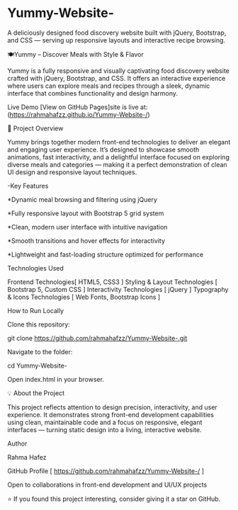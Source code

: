 # Yummy-Website-
A deliciously designed food discovery website built with jQuery, Bootstrap, and CSS — serving up responsive layouts and interactive recipe browsing.

🍽️Yummy – Discover Meals with Style & Flavor

Yummy is a fully responsive and visually captivating food discovery website crafted with jQuery, Bootstrap, and CSS.
It offers an interactive experience where users can explore meals and recipes through a sleek, dynamic interface that combines functionality and design harmony.

Live Demo
[View on GitHub Pages]site is live at: (https://rahmahafzz.github.io/Yummy-Website-/)

🎯 Project Overview

Yummy brings together modern front-end technologies to deliver an elegant and engaging user experience.
It’s designed to showcase smooth animations, fast interactivity, and a delightful interface focused on exploring diverse meals and categories — making it a perfect demonstration of clean UI design and responsive layout techniques.

-Key Features

*Dynamic meal browsing and filtering using jQuery

*Fully responsive layout with Bootstrap 5 grid system

*Clean, modern user interface with intuitive navigation

*Smooth transitions and hover effects for interactivity

*Lightweight and fast-loading structure optimized for performance


Technologies Used

Frontend	Technologies[ HTML5, CSS3 ] 
Styling & Layout	Technologies [ Bootstrap 5, Custom CSS ]
Interactivity	Technologies [ jQuery ] 
Typography & Icons	Technologies [ Web Fonts, Bootstrap Icons ]

How to Run Locally

Clone this repository:

git clone https://github.com/rahmahafzz/Yummy-Website-.git


Navigate to the folder:

cd Yummy-Website-


Open index.html in your browser.


💡 About the Project

This project reflects attention to design precision, interactivity, and user experience.
It demonstrates strong front-end development capabilities using clean, maintainable code and a focus on responsive, elegant interfaces — turning static design into a living, interactive website.


Author

Rahma Hafez

GitHub Profile  [ https://github.com/rahmahafzz/Yummy-Website-/ ] 

Open to collaborations in front-end development and UI/UX projects

⭐ If you found this project interesting, consider giving it a star on GitHub.
